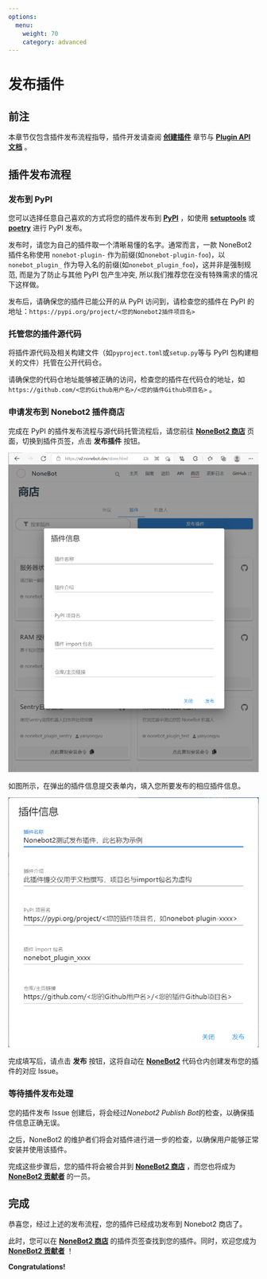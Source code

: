 ```yaml
---
options:
  menu:
    weight: 70
    category: advanced
---
```


# 发布插件

## 前注

本章节仅包含插件发布流程指导，插件开发请查阅 **[创建插件](../guide/creating-a-plugin.md)** 章节与 **[Plugin API 文档](../api/plugin.md)** 。

## 插件发布流程

### 发布到 PyPI

您可以选择任意自己喜欢的方式将您的插件发布到 **[PyPI](https://pypi.org/)** ，如使用 **[setuptools](https://pypi.org/project/setuptools/)** 或 **[poetry](https://pypi.org/project/poetry/)** 进行 PyPI 发布。

发布时，请您为自己的插件取一个清晰易懂的名字。通常而言，一款 NoneBot2 插件名称使用 `nonebot-plugin-` 作为前缀(如`nonebot-plugin-foo`)，以 `nonebot_plugin_` 作为导入名的前缀(如`nonebot_plugin_foo`)，这并非是强制规范, 而是为了防止与其他 PyPI 包产生冲突, 所以我们推荐您在没有特殊需求的情况下这样做。

发布后，请确保您的插件已能公开的从 PyPI 访问到，请检查您的插件在 PyPI 的地址：`https://pypi.org/project/<您的Nonebot2插件项目名>`

### 托管您的插件源代码

将插件源代码及相关构建文件（如`pyproject.toml`或`setup.py`等与 PyPI 包构建相关的文件）托管在公开代码仓。

请确保您的代码仓地址能够被正确的访问，检查您的插件在代码仓的地址，如 `https://github.com/<您的Github用户名>/<您的插件Github项目名>` 。

### 申请发布到 Nonebot2 插件商店

完成在 PyPI 的插件发布流程与源代码托管流程后，请您前往 **[NoneBot2 商店](https://v2.nonebot.dev/store.html)** 页面，切换到插件页签，点击 **发布插件** 按钮。

![插件发布界面](./images/plugin_store_publish.png)

如图所示，在弹出的插件信息提交表单内，填入您所要发布的相应插件信息。

![插件信息填写](./images/plugin_store_publish_2.png)

完成填写后，请点击 **发布** 按钮，这将自动在 **[NoneBot2](https://github.com/nonebot/nonebot2)** 代码仓内创建发布您的插件的对应 Issue。

### 等待插件发布处理

您的插件发布 Issue 创建后，将会经过*Nonebot2 Publish Bot*的检查，以确保插件信息正确无误。

之后，NoneBot2 的维护者们将会对插件进行进一步的检查，以确保用户能够正常安装并使用该插件。

完成这些步骤后，您的插件将会被合并到 **[NoneBot2 商店](https://v2.nonebot.dev/store.html)** ，而您也将成为 **[NoneBot2 贡献者](https://github.com/nonebot/nonebot2/graphs/contributors)** 的一员。

## 完成

恭喜您，经过上述的发布流程，您的插件已经成功发布到 Nonebot2 商店了。

此时，您可以在 **[NoneBot2 商店](https://v2.nonebot.dev/store.html)** 的插件页签查找到您的插件。同时，欢迎您成为 **[NoneBot2 贡献者](https://github.com/nonebot/nonebot2/graphs/contributors)** ！

**Congratulations!**
